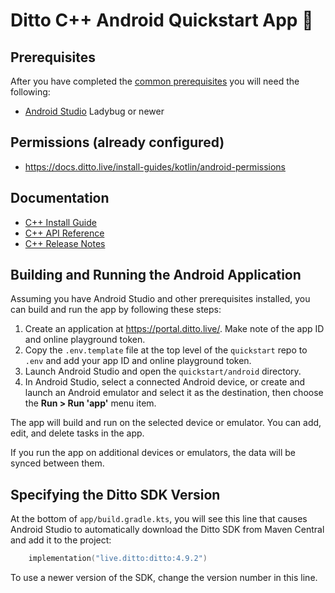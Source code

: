 # Ditto C++ Android Quickstart App 🚀

## Prerequisites

After you have completed the [common prerequisites] you will need the following:

- [Android Studio](https://developer.android.com/studio) Ladybug or newer

## Permissions (already configured)

- <https://docs.ditto.live/install-guides/kotlin/android-permissions>

## Documentation

- [C++ Install Guide](https://docs.ditto.live/install-guides/cpp)
- [C++ API Reference](https://software.ditto.live/cpp/Ditto/4.9.0/api-reference/)
- [C++ Release Notes](https://docs.ditto.live/release-notes/cpp)

[common prerequisites]: https://github.com/getditto/quickstart#common-prerequisites

## Building and Running the Android Application

Assuming you have Android Studio and other prerequisites installed, you can
build and run the app by following these steps:

1. Create an application at <https://portal.ditto.live/>.  Make note of the app ID and online playground token.
2. Copy the `.env.template` file at the top level of the `quickstart` repo to `.env` and add your app ID and online playground token.
3. Launch Android Studio and open the `quickstart/android` directory.
4. In Android Studio, select a connected Android device, or create and launch an Android emulator and select it as the destination, then choose the **Run > Run 'app'** menu item.

The app will build and run on the selected device or emulator.  You can add,
edit, and delete tasks in the app.

If you run the app on additional devices or emulators, the data will be synced
between them.

## Specifying the Ditto SDK Version

At the bottom of `app/build.gradle.kts`, you will see this line that causes
Android Studio to automatically download the Ditto SDK from Maven Central and
add it to the project:

```kotlin
    implementation("live.ditto:ditto:4.9.2")
```

To use a newer version of the SDK, change the version number in this line.
